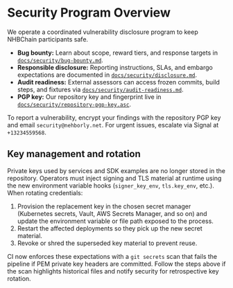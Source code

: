 # Security Program Overview

We operate a coordinated vulnerability disclosure program to keep NHBChain participants safe.

- **Bug bounty:** Learn about scope, reward tiers, and response targets in [`docs/security/bug-bounty.md`](docs/security/bug-bounty.md).
- **Responsible disclosure:** Reporting instructions, SLAs, and embargo expectations are documented in [`docs/security/disclosure.md`](docs/security/disclosure.md).
- **Audit readiness:** External assessors can access frozen commits, build steps, and fixtures via [`docs/security/audit-readiness.md`](docs/security/audit-readiness.md).
- **PGP key:** Our repository key and fingerprint live in [`docs/security/repository-pgp-key.asc`](docs/security/repository-pgp-key.asc).

To report a vulnerability, encrypt your findings with the repository PGP key and email `security@nehborly.net`. For urgent issues, escalate via Signal at `+13234559568`.

## Key management and rotation

Private keys used by services and SDK examples are no longer stored in the
repository. Operators must inject signing and TLS material at runtime using the
new environment variable hooks (`signer_key_env`, `tls.key_env`, etc.). When
rotating credentials:

1. Provision the replacement key in the chosen secret manager (Kubernetes
   secrets, Vault, AWS Secrets Manager, and so on) and update the environment
   variable or file path exposed to the process.
2. Restart the affected deployments so they pick up the new secret material.
3. Revoke or shred the superseded key material to prevent reuse.

CI now enforces these expectations with a `git secrets` scan that fails the
pipeline if PEM private key headers are committed. Follow the steps above if the
scan highlights historical files and notify security for retrospective key
rotation.


